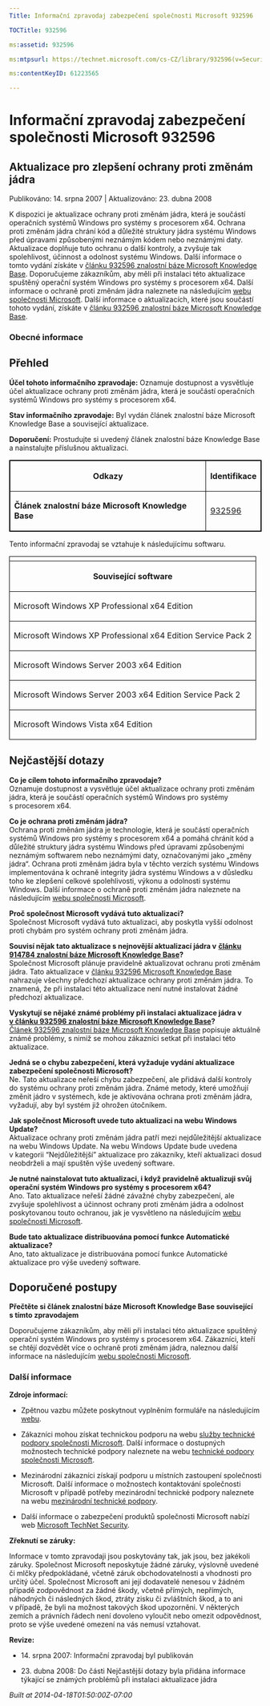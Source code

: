 ```yaml
---
Title: Informační zpravodaj zabezpečení společnosti Microsoft 932596

TOCTitle: 932596

ms:assetid: 932596

ms:mtpsurl: https://technet.microsoft.com/cs-CZ/library/932596(v=Security.10)

ms:contentKeyID: 61223565

---
```


# Informační zpravodaj zabezpečení společnosti Microsoft 932596 #

## Aktualizace pro zlepšení ochrany proti změnám jádra ##

Publikováno: 14. srpna 2007 | Aktualizováno: 23. dubna 2008

K dispozici je aktualizace ochrany proti změnám jádra, která je součástí operačních systémů Windows pro systémy s procesorem x64. Ochrana proti změnám jádra chrání kód a důležité struktury jádra systému Windows před úpravami způsobenými neznámým kódem nebo neznámými daty. Aktualizace doplňuje tuto ochranu o další kontroly, a zvyšuje tak spolehlivost, účinnost a odolnost systému Windows. Další informace o tomto vydání získáte v [článku 932596 znalostní báze Microsoft Knowledge Base](http://support.microsoft.com/kb/932596/cs). Doporučujeme zákazníkům, aby měli při instalaci této aktualizace spuštěný operační systém Windows pro systémy s procesorem x64. Další informace o ochraně proti změnám jádra naleznete na následujícím [webu společnosti Microsoft](http://www.microsoft.com/whdc/driver/kernel/64bitpatching.mspx). Další informace o aktualizacích, které jsou součástí tohoto vydání, získáte v [článku 932596 znalostní báze Microsoft Knowledge Base](http://support.microsoft.com/kb/932596/cs).

### Obecné informace ###

## Přehled ##

**Účel tohoto informačního zpravodaje:** Oznamuje dostupnost a vysvětluje účel aktualizace ochrany proti změnám jádra, která je součástí operačních systémů Windows pro systémy s procesorem x64.

**Stav informačního zpravodaje:** Byl vydán článek znalostní báze Microsoft Knowledge Base a související aktualizace.

**Doporučení:** Prostudujte si uvedený článek znalostní báze Knowledge Base a nainstalujte příslušnou aktualizaci.
<p> </p> 
<table style="border:1px solid black;">

<tr>

<th colspan="1" style="border:1px solid black;">

Odkazy
</th>
<th colspan="1" style="border:1px solid black;">

Identifikace
</th></tr>
<tr>

<td  style="border:1px solid black;">

**Článek znalostní báze Microsoft Knowledge Base**
</td>
<td  style="border:1px solid black;">

[932596](http://support.microsoft.com/kb/932596/cs)
</td></tr>
</table>

Tento informační zpravodaj se vztahuje k následujícímu softwaru.
<p> </p> 
<table style=“border:1px solid black;”>

<tr>

<th colspan="1" style="border:1px solid black;">

</th></tr>
<tr>

<th  colspan="1" style="border:1px solid black;">

Související software
</th></tr>
<tr>

<td  style="border:1px solid black;">

Microsoft Windows XP Professional x64 Edition
</td></tr>
<tr>

<td  style="border:1px solid black;">

Microsoft Windows XP Professional x64 Edition Service Pack 2
</td></tr>
<tr>

<td  style="border:1px solid black;">

Microsoft Windows Server 2003 x64 Edition
</td></tr>
<tr>

<td  style="border:1px solid black;">

Microsoft Windows Server 2003 x64 Edition Service Pack 2
</td></tr>
<tr>

<td  style="border:1px solid black;">

Microsoft Windows Vista x64 Edition
</td></tr>
</table>

## Nejčastější dotazy ##

**Co je cílem tohoto informačního zpravodaje?**  
Oznamuje dostupnost a vysvětluje účel aktualizace ochrany proti změnám jádra, která je součástí operačních systémů Windows pro systémy s procesorem x64.

**Co je ochrana proti změnám jádra?**  
Ochrana proti změnám jádra je technologie, která je součástí operačních systémů Windows pro systémy s procesorem x64 a pomáhá chránit kód a důležité struktury jádra systému Windows před úpravami způsobenými neznámým softwarem nebo neznámými daty, označovanými jako „změny jádra“. Ochrana proti změnám jádra byla v těchto verzích systému Windows implementována k ochraně integrity jádra systému Windows a v důsledku toho ke zlepšení celkové spolehlivosti, výkonu a odolnosti systému Windows. Další informace o ochraně proti změnám jádra naleznete na následujícím [webu společnosti Microsoft](http://www.microsoft.com/whdc/driver/kernel/64bitpatching.mspx).

**Proč společnost Microsoft vydává tuto aktualizaci?**  
Společnost Microsoft vydává tuto aktualizaci, aby poskytla vyšší odolnost proti chybám pro systém ochrany proti změnám jádra.

**Souvisí nějak tato aktualizace s nejnovější aktualizací jádra v** [**článku 914784 znalostní báze Microsoft Knowledge Base**](http://support.microsoft.com/kb/914784/cs)**?**  
Společnost Microsoft plánuje pravidelně aktualizovat ochranu proti změnám jádra. Tato aktualizace v [článku 932596 Microsoft Knowledge Base](http://support.microsoft.com/kb/932596/cs) nahrazuje všechny předchozí aktualizace ochrany proti změnám jádra. To znamená, že při instalaci této aktualizace není nutné instalovat žádné předchozí aktualizace.

**Vyskytují se nějaké známé problémy při instalaci aktualizace jádra v** [**v článku 932596 znalostní báze Microsoft Knowledge Base**](http://support.microsoft.com/kb/932596/cs)**?**  
[Článek 932596 znalostní báze Microsoft Knowledge Base](http://support.microsoft.com/kb/932596/cs) popisuje aktuálně známé problémy, s nimiž se mohou zákazníci setkat při instalaci této aktualizace.

**Jedná se o chybu zabezpečení, která vyžaduje vydání aktualizace zabezpečení společnosti Microsoft?**  
Ne. Tato aktualizace neřeší chybu zabezpečení, ale přidává další kontroly do systému ochrany proti změnám jádra. Známé metody, které umožňují změnit jádro v systémech, kde je aktivována ochrana proti změnám jádra, vyžadují, aby byl systém již ohrožen útočníkem.

**Jak společnost Microsoft uvede tuto aktualizaci na webu Windows Update?**  
Aktualizace ochrany proti změnám jádra patří mezi nejdůležitější aktualizace na webu Windows Update. Na webu Windows Update bude uvedena v kategorii “Nejdůležitější” aktualizace pro zákazníky, kteří aktualizaci dosud neobdrželi a mají spuštěn výše uvedený software.

**Je nutné nainstalovat tuto aktualizaci, i když pravidelně aktualizuji svůj operační systém Windows pro systémy s procesorem x64?**  
Ano. Tato aktualizace neřeší žádné závažné chyby zabezpečení, ale zvyšuje spolehlivost a účinnost ochrany proti změnám jádra a odolnost poskytovanou touto ochranou, jak je vysvětleno na následujícím [webu společnosti Microsoft](http://www.microsoft.com/whdc/driver/kernel/64bitpatching.mspx).

**Bude tato aktualizace distribuována pomocí funkce Automatické aktualizace?**  
Ano, tato aktualizace je distribuována pomocí funkce Automatické aktualizace pro výše uvedený software.

## Doporučené postupy ##

**Přečtěte si článek znalostní báze Microsoft Knowledge Base související s tímto zpravodajem**

Doporučujeme zákazníkům, aby měli při instalaci této aktualizace spuštěný operační systém Windows pro systémy s procesorem x64. Zákazníci, kteří se chtějí dozvědět více o ochraně proti změnám jádra, naleznou další informace na následujícím [webu společnosti Microsoft](http://www.microsoft.com/whdc/driver/kernel/64bitpatching.mspx).

### Další informace ###

**Zdroje informací:**

* Zpětnou vazbu můžete poskytnout vyplněním formuláře na následujícím [webu](https://support.microsoft.com/common/survey.aspx?scid=sw;en;1257&amp;amp;showpage=1&amp;amp;ws=technet&amp;amp;sd=tech).


* Zákazníci mohou získat technickou podporu na webu [služby technické podpory společnosti Microsoft](http://go.microsoft.com/fwlink/?linkid=21131). Další informace o dostupných možnostech technické podpory naleznete na webu [technické podpory společnosti Microsoft](http://support.microsoft.com/?ln=cs).

* Mezinárodní zákazníci získají podporu u místních zastoupení společnosti Microsoft. Další informace o možnostech kontaktování společnosti Microsoft v případě potřeby mezinárodní technické podpory naleznete na webu [mezinárodní technické podpory](http://go.microsoft.com/fwlink/?linkid=21155).

* Další informace o zabezpečení produktů společnosti Microsoft nabízí web [Microsoft TechNet Security](http://go.microsoft.com/fwlink/?linkid=21132).

**Zřeknutí se záruky:**

Informace v tomto zpravodaji jsou poskytovány tak, jak jsou, bez jakékoli záruky. Společnost Microsoft neposkytuje žádné záruky, výslovně uvedené či mlčky předpokládané, včetně záruk obchodovatelnosti a vhodnosti pro určitý účel. Společnost Microsoft ani její dodavatelé nenesou v žádném případě zodpovědnost za žádné škody, včetně přímých, nepřímých, náhodných či následných škod, ztráty zisku či zvláštních škod, a to ani v případě, že byli na možnost takových škod upozorněni. V některých zemích a právních řádech není dovoleno vyloučit nebo omezit odpovědnost, proto se výše uvedené omezení na vás nemusí vztahovat.

**Revize:**

* 14. srpna 2007: Informační zpravodaj byl publikován

* 23. dubna 2008: Do části Nejčastější dotazy byla přidána informace týkající se známých problémů při instalaci aktualizace jádra

*Built at 2014-04-18T01:50:00Z-07:00*

